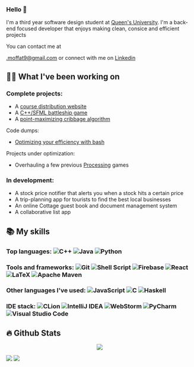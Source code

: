 ### Hello 👋
I'm a third year software design student at [Queen's University](https://www.queensu.ca/). I'm a back-end focused developer that enjoys making clean, consice and efficient projects

You can contact me at 

.moffat9@gmail.com or connect with me on [Linkedin](https://www.linkedin.com/in/reid-moffat/)

## 👨‍💻 What I've been working on

### Complete projects:
* A [course distribution website](https://qubirdhunter.com/)
* A [C++/SFML battleship game](https://github.com/reid-moffat/battleship)
* A [point-maximizing cribbage algorithm](https://github.com/reid-moffat/cribbage-strategy)

Code dumps:
* [Optimizing your efficiency with bash](https://github.com/reid-moffat/bash-shortcuts)

Projects under optimization:
* Overhauling a few previous [Processing](https://processing.org/) games
 
### In development:
* A stock price notifier that alerts you when a stock hits a certain price
* A trip-planning app for tourists to find the best local businesses
* An online Cottage guest book and document management system
* A collaborative list app

## 📚 My skills

### Top languages: ![C++](https://img.shields.io/badge/c++-%2300599C.svg?style=for-the-badge&logo=c%2B%2B&logoColor=white) ![Java](https://img.shields.io/badge/java-%23ED8B00.svg?style=for-the-badge&logo=java&logoColor=white) ![Python](https://img.shields.io/badge/python-3670A0?style=for-the-badge&logo=python&logoColor=ffdd54)

### Tools and frameworks: ![Git](https://img.shields.io/badge/git-%23F05033.svg?style=for-the-badge&logo=git&logoColor=white) ![Shell Script](https://img.shields.io/badge/shell_script-%23121011.svg?style=for-the-badge&logo=gnu-bash&logoColor=white) ![Firebase](https://img.shields.io/badge/firebase-%23039BE5.svg?style=for-the-badge&logo=firebase) ![React](https://img.shields.io/badge/react-%2320232a.svg?style=for-the-badge&logo=react&logoColor=%2361DAFB) ![LaTeX](https://img.shields.io/badge/latex-%23008080.svg?style=for-the-badge&logo=latex&logoColor=white) ![Apache Maven](https://img.shields.io/badge/Apache%20Maven-C71A36?style=for-the-badge&logo=Apache%20Maven&logoColor=white)

### Other languages I've used: ![JavaScript](https://img.shields.io/badge/javascript-%23323330.svg?style=for-the-badge&logo=javascript&logoColor=%23F7DF1E) ![C](https://img.shields.io/badge/c-%2300599C.svg?style=for-the-badge&logo=c&logoColor=white) ![Haskell](https://img.shields.io/badge/Haskell-5e5086?style=for-the-badge&logo=haskell&logoColor=white)

### IDE stack: ![CLion](https://img.shields.io/badge/CLion-black?style=for-the-badge&logo=clion&logoColor=white) ![IntelliJ IDEA](https://img.shields.io/badge/IntelliJIDEA-000000.svg?style=for-the-badge&logo=intellij-idea&logoColor=white) ![WebStorm](https://img.shields.io/badge/webstorm-143?style=for-the-badge&logo=webstorm&logoColor=white&color=black) ![PyCharm](https://img.shields.io/badge/pycharm-143?style=for-the-badge&logo=pycharm&logoColor=black&color=black&labelColor=green) ![Visual Studio Code](https://img.shields.io/badge/Visual%20Studio%20Code-0078d7.svg?style=for-the-badge&logo=visual-studio-code&logoColor=white)

## 🔥 Github Stats

<p align="center">
    <img align="centre" src="https://github-profile-trophy.vercel.app/?username=reid-moffat&theme=chalk&column=7&rank=SECRET,SSS,SS,S,AAA,AA,A,B,C">
</p>

<div class="image123">
    <img src="https://github-readme-stats-mu-blond.vercel.app/api?username=reid-moffat&show_icons=true&count_private=true&show_icons=true&theme=midnight-purple">
    <img src="https://github-readme-streak-stats.herokuapp.com/?user=reid-moffat&count_private=true&theme=black-ice&stroke=0000&background=0D1117&ring=e05397&fire=e05397&currStreakLabel=e05397&theme=highcontrast">
</div>


